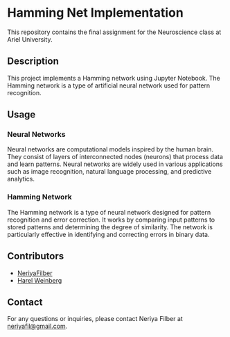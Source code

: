 # Hamming Net Implementation

This repository contains the final assignment for the Neuroscience class at Ariel University.

## Description

This project implements a Hamming network using Jupyter Notebook. The Hamming network is a type of artificial neural network used for pattern recognition.

## Usage

### Neural Networks

Neural networks are computational models inspired by the human brain. They consist of layers of interconnected nodes (neurons) that process data and learn patterns. Neural networks are widely used in various applications such as image recognition, natural language processing, and predictive analytics.

### Hamming Network

The Hamming network is a type of neural network designed for pattern recognition and error correction. It works by comparing input patterns to stored patterns and determining the degree of similarity. The network is particularly effective in identifying and correcting errors in binary data.

## Contributors

- [NeriyaFilber](https://github.com/NeriyaFilber)
- [Harel Weinberg](https://github.com/Harel-Weinberg)

## Contact

For any questions or inquiries, please contact Neriya Filber at neriyafil@gmail.com.
